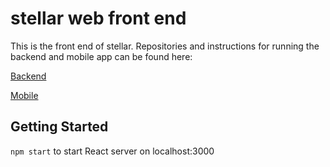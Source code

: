 # stellar web front end

This is the front end of stellar. Repositories and instructions for running the backend and mobile app can be found here:

[Backend](https://github.com/cambaughn/stellar_backend)

[Mobile](https://github.com/cambaughn/stellar_app)

## Getting Started

`npm start` to start React server on localhost:3000
